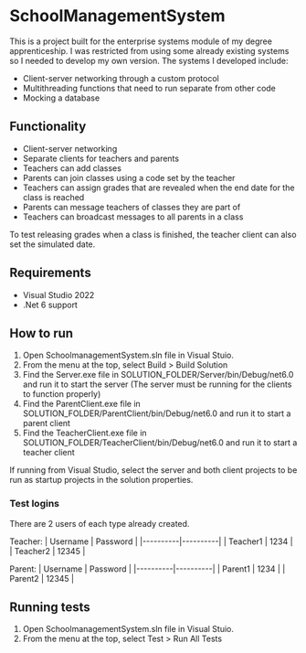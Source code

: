 # SchoolManagementSystem

This is a project built for the enterprise systems module of my degree apprenticeship. I was restricted from using some already existing systems so I needed to develop my own version. The systems I developed include:

- Client-server networking through a custom protocol
- Multithreading functions that need to run separate from other code
- Mocking a database

## Functionality

- Client-server networking
- Separate clients for teachers and parents
- Teachers can add classes
- Parents can join classes using a code set by the teacher
- Teachers can assign grades that are revealed when the end date for the class is reached
- Parents can message teachers of classes they are part of
- Teachers can broadcast messages to all parents in a class

To test releasing grades when a class is finished, the teacher client can also set the simulated date.

## Requirements

- Visual Studio 2022
- .Net 6 support

## How to run

1. Open SchoolmanagementSystem.sln file in Visual Stuio.
2. From the menu at the top, select Build > Build Solution
3. Find the Server.exe file in SOLUTION_FOLDER/Server/bin/Debug/net6.0 and run it to start the server (The server must be running for the clients to function properly)
4. Find the ParentClient.exe file in SOLUTION_FOLDER/ParentClient/bin/Debug/net6.0 and run it to start a parent client
5. Find the TeacherClient.exe file in SOLUTION_FOLDER/TeacherClient/bin/Debug/net6.0 and run it to start a teacher client

If running from Visual Studio, select the server and both client projects to be run as startup projects in the solution properties.

### Test logins

There are 2 users of each type already created.

Teacher:
| Username | Password |
|----------|----------|
| Teacher1 | 1234     |
| Teacher2 | 12345    |

Parent:
| Username | Password |
|----------|----------|
| Parent1  | 1234     |
| Parent2  | 12345    |

## Running tests

1. Open SchoolmanagementSystem.sln file in Visual Stuio.
2. From the menu at the top, select Test > Run All Tests
